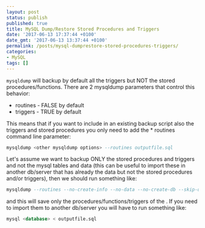 ```yaml
---
layout: post
status: publish
published: true
title: MySQL Dump/Restore Stored Procedures and Triggers
date: '2017-06-13 17:37:44 +0100'
date_gmt: '2017-06-13 13:37:44 +0100'
permalink: /posts/mysql-dumprestore-stored-procedures-triggers/
categories:
- MySQL
tags: []
---
```

`mysqldump` will backup by default all the triggers but NOT the stored procedures/functions. There are 2 mysqldump parameters that control this behavior:
* routines -  FALSE by default
* triggers -  TRUE by default

This means that if you want to include in an existing backup script also the triggers and stored procedures you only need to add the * routines command line parameter:
```sql
mysqldump <other mysqldump options> --routines outputfile.sql
```
Let's assume we want to backup ONLY the stored procedures and triggers and not the mysql tables and data (this can be useful to import these in another db/server that has already the data but not the stored procedures and/or triggers), then we should run something like:
```sql
mysqldump --routines --no-create-info --no-data --no-create-db --skip-opt <database> > outputfile.sql
```
and this will save only the procedures/functions/triggers of the . If you need to import them to another db/server you will have to run something like:
```sql
mysql <database> < outputfile.sql
```
